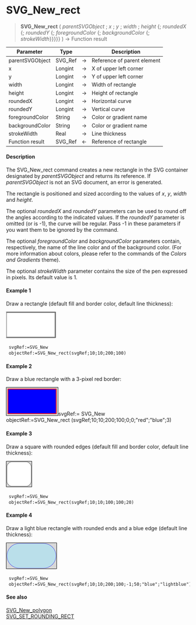 # SVG_New_rect

>**SVG_New_rect** ( *parentSVGObject* ; *x* ; *y* ; *width* ; *height* {; *roundedX* {; *roundedY* {; *foregroundColor* {; *backgroundColor* {; *strokeWidth*}}}}} )  -> Function result

| Parameter | Type |  | Description |
| --- | --- | --- | --- |
| parentSVGObject | SVG_Ref | &#8594; | Reference of parent element |
| x | Longint | &#8594; | X of upper left corner |
| y | Longint | &#8594; | Y of upper left corner |
| width | Longint | &#8594; | Width of rectangle |
| height | Longint | &#8594; | Height of rectangle |
| roundedX | Longint | &#8594; | Horizontal curve |
| roundedY | Longint | &#8594; | Vertical curve |
| foregroundColor | String | &#8594; | Color or gradient name |
| backgroundColor | String | &#8594; | Color or gradient name |
| strokeWidth | Real | &#8594; | Line thickness |
| Function result | SVG_Ref | &#8592; | Reference of rectangle |



#### Description 

The SVG\_New\_rect command creates a new rectangle in the SVG container designated by *parentSVGObject* and returns its reference. If *parentSVGObject* is not an SVG document, an error is generated.

The rectangle is positioned and sized according to the values of *x*, *y*, *width* and *height*.

The optional *roundedX* and *roundedY* parameters can be used to round off the angles according to the indicated values. If the *roundedY* parameter is omitted (or is -1), the curve will be regular. Pass -1 in these parameters if you want them to be ignored by the command.

The optional *foregroundColor* and *backgroundColor* parameters contain, respectively, the name of the line color and of the background color. (For more information about colors, please refer to the commands of the *Colors and Gradients* theme).

The optional *strokeWidth* parameter contains the size of the pen expressed in pixels. Its default value is 1.

#### Example 1 

Draw a rectangle (default fill and border color, default line thickness):

![](../images/pict195332.en.png)

```4d
 svgRef:=SVG_New
 objectRef:=SVG_New_rect(svgRef;10;10;200;100)
```

#### Example 2 

Draw a blue rectangle with a 3-pixel red border:

![](../images/pict195333.en.png)svgRef:= SVG\_New  
objectRef:=SVG\_New\_rect (svgRef;10;10;200;100;0;0;"red";"blue";3)

#### Example 3 

Draw a square with rounded edges (default fill and border color, default line thickness):

![](../images/pict195334.en.png)

```4d
 svgRef:=SVG_New
 objectRef:=SVG_New_rect(svgRef;10;10;100;100;20)
```

#### Example 4 

Draw a light blue rectangle with rounded ends and a blue edge (default line thickness):

![](../images/pict195335.en.png)

```4d
 svgRef:=SVG_New
 objectRef:=SVG_New_rect(svgRef;10;10;200;100;-1;50;"blue";"lightblue")
```

#### See also 

[SVG\_New\_polygon](SVG_New_polygon.md)  
[SVG\_SET\_ROUNDING\_RECT](SVG_SET_ROUNDING_RECT.md)  